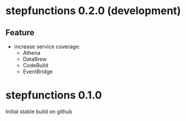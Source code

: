 # stepfunctions 0.2.0 (development)

## Feature
* increase service coverage:
  * Athena
  * DataBrew
  * CodeBuild
  * EventBridge
  
# stepfunctions 0.1.0

Initial stable build on github
